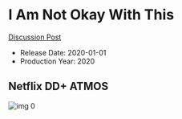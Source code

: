 # I Am Not Okay With This

[Discussion Post](https://www.avsforum.com/threads/bass-eq-for-filtered-movies.2995212/post-59306080)

* Release Date: 2020-01-01
* Production Year: 2020

## Netflix DD+ ATMOS

![img 0](https://i.imgur.com/H8ZB2UT.jpg)

